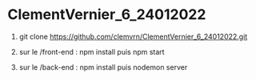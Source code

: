 # ClementVernier_6_24012022

1) git clone https://github.com/clemvrn/ClementVernier_6_24012022.git

2) sur le /front-end : npm install puis npm start

3) sur le /back-end : npm install puis nodemon server
